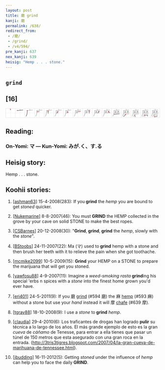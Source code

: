 ```yaml
---
layout: post
title: 磨 grind
kanji: 磨
permalink: /638/
redirect_from:
 - /磨/
 - /grind/
 - /v4/594/
pre_kanji: 637
nex_kanji: 639
heisig: "Hemp . . . stone."
---
```


## `grind`

## [16]

<div class="stroke"><img src="../images/E7A3A8.png" /></div>

## Reading:

### On-Yomi: マ &mdash; Kun-Yomi: みが.く、す.る

## Heisig story:

Hemp . . . stone.

## Koohii stories:

1) [<a href="http://kanji.koohii.com/profile/ashman63">ashman63</a>] 15-4-2008(283): If you<strong> grind</strong> the <em>hemp</em> you are bound to get <em>stoned</em> quicker.

2) [<a href="http://kanji.koohii.com/profile/Nukemarine">Nukemarine</a>] 8-8-2007(46): You must<strong> GRIND</strong> the HEMP collected in the grove by your cave on solid STONE to make the best ropes.

3) [<a href="http://kanji.koohii.com/profile/CSBarnes">CSBarnes</a>] 20-12-2008(30): &quot;<strong>Grind</strong>,<strong> grind</strong>,<strong> grind</strong> the <em>hemp</em>, slowly with the <em>stone</em>&quot;.

4) [<a href="http://kanji.koohii.com/profile/BStoobs">BStoobs</a>] 24-11-2007(22): Ma (マ) used to<strong> grind</strong> hemp with a stone and then brush her teeth with it to relieve the pain when she got toothache.

5) [<a href="http://kanji.koohii.com/profile/mcmike2099">mcmike2099</a>] 10-5-2009(15): <strong>Grind</strong> your HEMP on a STONE to prepare the marijuana that will get you stoned.

6) [<a href="http://kanji.koohii.com/profile/yawfosu88">yawfosu88</a>] 4-9-2007(11): Imagine a <em>weed-smoking rasta</em><strong> grind</strong>ing his special &#039;erbs n spices with a <em>stone</em> into the finest home grown you&#039;d ever have.

7) [<a href="http://kanji.koohii.com/profile/eri401">eri401</a>] 24-5-2011(9): If you 磨 <a href="../v4/594">grind</a> (#594 磨) the 麻 <a href="../v4/593">hemp</a> (#593 麻) without a stone but use your <em>hand</em> instead it will 摩 <a href="../v4/639">chafe</a> (#639 摩).

8) [<a href="http://kanji.koohii.com/profile/tgray88">tgray88</a>] 18-10-2008(9): I use a <em>stone</em> to<strong> grind</strong> <em>hemp</em>.

9) [<a href="http://kanji.koohii.com/profile/claudia">claudia</a>] 29-4-2010(6): Los traficantes de drogas han logrado <strong>pulir</strong> su técnica a lo largo de los años. El más grande ejemplo de esto es la gran <em>cueva</em> de <em>cáñamo</em> de Tenesse, para entrar a ella tienes que pasar un túnel de 150 metros que esta asegurado con una gran roca en la entrada. (<a href="http://3tris3tigres.blogspot.com/2007/04/la-gran-cueva-de-marihuana-de-tennessee.html">http://3tris3tigres.blogspot.com/2007/04/la-gran-cueva-de-marihuana-de-tennessee.html</a>).

10) [<a href="http://kanji.koohii.com/profile/jbudding">jbudding</a>] 16-11-2012(5): Getting <em>stoned</em> under the influence of <em>hemp</em> can help you to face the daily<strong> GRIND</strong>.

